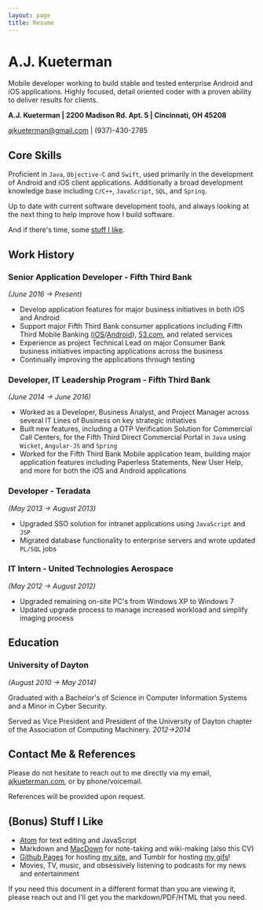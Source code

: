 ```yaml
---
layout: page
title: Resume
---
```


# A.J. Kueterman
Mobile developer working to build stable and tested enterprise Android and iOS applications.  Highly focused, detail oriented coder with a proven ability to deliver results for clients.

**A.J. Kueterman | 
2200 Madison Rd. Apt. 5 | 
Cincinnati, OH 45208** 

[ajkueterman@gmail.com](mailto:ajkueterman@gmail.com) | 
(937)-430-2785

## Core Skills
Proficient in `Java`, `Objective-C` and `Swift`, used primarily in the development of Android and iOS client applications.  Additionally a broad development knowledge base including `C/C++`, `JavaScript`, `SQL`, and `Spring`.

Up to date with current software development tools, and always looking at the next thing to help improve how I build software.

And if there's time, some [stuff I like](#stuff-i-like).

## Work History

### Senior Application Developer - Fifth Third Bank
*(June 2016 →	 Present)*

* Develop application features for major business initiatives in both iOS and Android
* Support major Fifth Third Bank consumer applications including Fifth Third Mobile Banking ([iOS](https://itunes.apple.com/us/app/fifth-third-mobile-banking/id468738585?mt=8)/[Android](https://play.google.com/store/apps/details?id=com.clairmail.fth)), [53.com](https://www.53.com/), and related services
* Experience as project Technical Lead on major Consumer Bank business initiatives impacting applications across the business
* Continually improving the applications through testing

### Developer, IT Leadership Program - Fifth Third Bank
*(June 2014 → June 2016)*

* Worked as a Developer, Business Analyst, and Project Manager across several IT Lines of Business on key strategic initiatives
* Built new features, including a OTP Verification Solution for Commercial Call Centers, for the Fifth Third Direct Commercial Portal in `Java` using `Wicket`, `Angular-JS` and `Spring`
* Worked for the Fifth Third Bank Mobile application team, building major application features including Paperless Statements, New User Help, and more for both the iOS and Android applications

### Developer - Teradata
*(May 2013 → August 2013)*

* Upgraded SSO solution for intranet applications using `JavaScript` and `JSP`
* Migrated database functionality to enterprise servers and wrote updated `PL/SQL` jobs

### IT Intern - United Technologies Aerospace
*(May 2012 → August 2012)*

* Upgraded remaining on-site PC's from Windows XP to Windows 7
* Updated upgrade process to manage increased workload and simplify imaging process


## Education

### University of Dayton
*(August 2010 → May 2014)*

Graduated with a Bachelor's of Science in Computer Information Systems and a Minor in Cyber Security.

Served as Vice President and President of the University of Dayton chapter of the Association of Computing Machinery. *2012→2014*

## Contact Me & References
Please do not hesitate to reach out to me directly via my email, [ajkueterman.com](http://ajkueterman.com), or by phone/voicemail.

References will be provided upon request.

## <a name="stuff-i-like"></a>(Bonus) Stuff I Like

* [Atom](https://atom.io/) for text editing and JavaScript
* Markdown and [MacDown](https://macdown.uranusjr.com/) for note-taking and wiki-making (also this CV)
* [Github Pages](https://pages.github.com/) for hosting [my site](http://ajkueterman.com), and Tumblr for hosting [my gifs](http://starwarsgifs.com)!
* Movies, TV, music, and obsessively listening to podcasts for my news and entertainment

If you need this document in a different format than you are viewing it, please reach out and I'll get you the markdown/PDF/HTML that you need.
